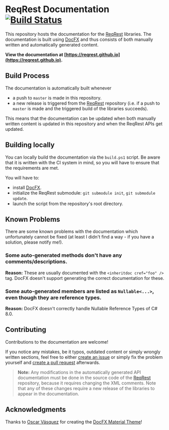 # ReqRest Documentation [![Build Status](https://dev.azure.com/ManuelRoemer/ReqRest/_apis/build/status/ReqRest%20Documentation?branchName=master)](https://dev.azure.com/ManuelRoemer/ReqRest/_build/latest?definitionId=16&branchName=master)

This repository hosts the documentation for the [ReqRest](https://github.com/ReqRest/ReqRest) 
libraries.
The documentation is built using [DocFX](https://github.com/dotnet/docfx) and thus consists of
both manually written and automatically generated content.

**View the documentation at [https://reqrest.github.io](https://reqrest.github.io).**


## Build Process

The documentation is automatically built whenever

* a push to `master` is made in this repository.
* a new release is triggered from the [ReqRest](https://github.com/ReqRest/ReqRest)
  repository (i.e. if a push to `master` is made and the triggered build of the libraries succeeds).

This means that the documentation can be updated when both manually written content is updated in this
repository and when the ReqRest APIs get updated.


## Building locally

You can locally build the documentation via the `build.ps1` script.
Be aware that it is written with the CI system in mind, so you will have to ensure
that the requirements are met.

You will have to:

* install [DocFX](https://github.com/dotnet/docfx).
* initialize the ReqRest submodule: `git submodule init`,  `git submodule update`.
* launch the script from the repository's root directory.


## Known Problems

There are some known problems with the documentation which unfortunately cannot be fixed
(at least I didn't find a way - if you have a solution, please notify me!).

### Some auto-generated methods don't have any comments/descriptions.
  
**Reason:** These are usually documented with the `<inheritdoc cref="foo" />` tag. DocFX doesn't
support generating the correct documentation for these.


### Some auto-generated members are listed as `Nullable<...>`, even though they are reference types.

**Reason:** DocFX doesn't correctly handle Nullable Reference Types of C# 8.0. 


## Contributing

Contributions to the documentation are welcome!

If you notice any mistakes, be it typos, outdated content or simply wrongly written sections, feel
free to either [create an issue](https://github.com/ReqRest/ReqRest-Documentation/issues/new)
or simply fix the problem yourself and [create a pull request](https://github.com/ReqRest/ReqRest-Documentation/compare)
afterwards.

> **Note:** Any modifications in the automatically generated API documentation must be done in the
> source code of the [ReqRest](https://github.com/ReqRest/ReqRest) repository,
> because it requires changing the XML comments.
> Note that any of these changes require a new release of the libraries to appear in the documentation.


## Acknowledgments

Thanks to [Oscar Vásquez](https://github.com/ovasquez) for creating the
[DocFX Material Theme](https://github.com/ovasquez/docfx-material)!
